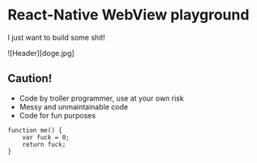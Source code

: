 # React-Native WebView playground
I just want to build some shit!

![Header][doge.jpg]

## Caution!

* Code by troller programmer, use at your own risk
* Messy and unmaintainable code
* Code for fun purposes
```
function me() {
    var fuck = 0;
    return fuck;
}
```


